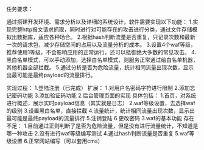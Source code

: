 任务要求：

通过搭建开发环境、需求分析以及详细的系统设计，软件需要实现以下功能：
1.实现完整http报文请求抓取，同时进行对可能存在的攻击进行分类，通过文件存储模拟出数据库，适应各种场合。
2.根据hash判断流量是否重复，只记录次数和最新一次的请求包，减少存储空间的占用以及流量分析的成本。
3.设置4个waf等级，推荐使用1等级，不会影响应用的正常运行，还可以抵御绝大多数的常见攻击。
4.黑白名单模式，可以手动添加，选择白名单模式，则服务正常通过给白名单机器，其他机器全部拦截。
5.通过分析是否为危险流量，统计相同流量出现次数，显示出最可能是最终payload的流量排行。


实现过程：
1.登陆注册（已完成）
    扩展：
    1.对用户名密码字符进行限制
    2.添加忘记密码功能
    3.添加验证码功能
2.后台管理页面的实现
    具体包括：
    1.首页，对系统进行概述，展示实时payload信息（其实就是日志）
    2.waf等级设置，去选择waf的级别
    3.设置黑白名单，直接拦截
    4.流量统计，统计相同流量出现次数，显示出最可能是最终payload的流量排行
    5.注销登陆
    6.更改密码
3.waf的基本功能
    存在不足：
    1.目前通过正则判断了是否为危险流量，但是没有进行流量统计，不知道是哪一种攻击
    2.没有进行waf等级编写测试
4.通过hash判断流量是否重复
5.waf等级设置
6.正常网站编写（可以套用cms）
